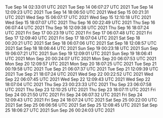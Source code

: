 
Tue Sep 14 02:33:01 UTC 2021
Tue Sep 14 06:07:27 UTC 2021
Tue Sep 14 12:09:23 UTC 2021
Tue Sep 14 18:06:50 UTC 2021
Wed Sep 15 00:21:31 UTC 2021
Wed Sep 15 06:07:17 UTC 2021
Wed Sep 15 12:10:18 UTC 2021
Wed Sep 15 18:07:07 UTC 2021
Thu Sep 16 00:22:49 UTC 2021
Thu Sep 16 06:07:44 UTC 2021
Thu Sep 16 12:09:38 UTC 2021
Thu Sep 16 18:07:24 UTC 2021
Fri Sep 17 00:23:19 UTC 2021
Fri Sep 17 06:07:48 UTC 2021
Fri Sep 17 12:09:40 UTC 2021
Fri Sep 17 18:07:04 UTC 2021
Sat Sep 18 00:20:21 UTC 2021
Sat Sep 18 06:07:06 UTC 2021
Sat Sep 18 12:08:57 UTC 2021
Sat Sep 18 18:06:44 UTC 2021
Sun Sep 19 00:23:18 UTC 2021
Sun Sep 19 06:07:21 UTC 2021
Sun Sep 19 12:09:01 UTC 2021
Sun Sep 19 18:06:41 UTC 2021
Mon Sep 20 00:24:07 UTC 2021
Mon Sep 20 06:07:53 UTC 2021
Mon Sep 20 12:09:57 UTC 2021
Mon Sep 20 18:07:25 UTC 2021
Tue Sep 21 00:19:58 UTC 2021
Tue Sep 21 06:07:37 UTC 2021
Tue Sep 21 12:09:39 UTC 2021
Tue Sep 21 18:07:24 UTC 2021
Wed Sep 22 00:22:52 UTC 2021
Wed Sep 22 06:07:45 UTC 2021
Wed Sep 22 12:09:43 UTC 2021
Wed Sep 22 18:07:04 UTC 2021
Thu Sep 23 00:23:33 UTC 2021
Thu Sep 23 06:07:58 UTC 2021
Thu Sep 23 12:10:25 UTC 2021
Thu Sep 23 18:07:11 UTC 2021
Fri Sep 24 00:21:50 UTC 2021
Fri Sep 24 06:07:32 UTC 2021
Fri Sep 24 12:09:43 UTC 2021
Fri Sep 24 18:07:24 UTC 2021
Sat Sep 25 00:22:00 UTC 2021
Sat Sep 25 06:06:56 UTC 2021
Sat Sep 25 12:08:45 UTC 2021
Sat Sep 25 18:06:27 UTC 2021
Sun Sep 26 00:24:03 UTC 2021
